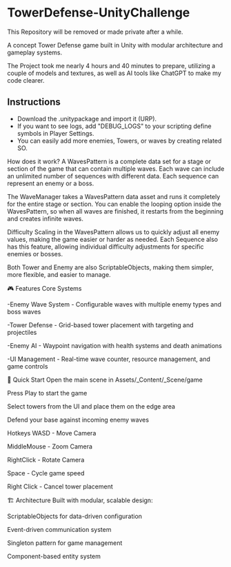 # TowerDefense-UnityChallenge
This Repository will be removed or made private after a while.

A concept Tower Defense game built in Unity with modular architecture and gameplay systems.

The Project took me nearly 4 hours and 40 minutes to prepare, utilizing a couple of models and textures, as well as AI tools like ChatGPT to make my code clearer.

## Instructions
- Download the .unitypackage and import it (URP).
- If you want to see logs, add "DEBUG_LOGS" to your scripting define symbols in Player Settings.
- You can easily add more enemies, Towers, or waves by creating related SO.

How does it work?
A WavesPattern is a complete data set for a stage or section of the game that can contain multiple waves.
Each wave can include an unlimited number of sequences with different data.
Each sequence can represent an enemy or a boss.

The WaveManager takes a WavesPattern data asset and runs it completely for the entire stage or section.
You can enable the looping option inside the WavesPattern, so when all waves are finished, it restarts from the beginning and creates infinite waves.

Difficulty Scaling in the WavesPattern allows us to quickly adjust all enemy values, making the game easier or harder as needed. Each Sequence also has this feature, allowing individual difficulty adjustments for specific enemies or bosses.

Both Tower and Enemy are also ScriptableObjects, making them simpler, more flexible, and easier to manage.


🎮 Features
Core Systems

-Enemy Wave System - Configurable waves with multiple enemy types and boss waves

-Tower Defense - Grid-based tower placement with targeting and projectiles

-Enemy AI - Waypoint navigation with health systems and death animations

-UI Management - Real-time wave counter, resource management, and game controls

🚀 Quick Start
Open the main scene in Assets/_Content/_Scene/game

Press Play to start the game

Select towers from the UI and place them on the edge area

Defend your base against incoming enemy waves

Hotkeys
WASD - Move Camera

MiddleMouse - Zoom Camera

RightClick - Rotate Camera

Space - Cycle game speed

Right Click - Cancel tower placement

🏗️ Architecture
Built with modular, scalable design:

ScriptableObjects for data-driven configuration

Event-driven communication system

Singleton pattern for game management

Component-based entity system
